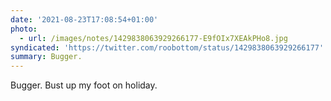```yaml
---
date: '2021-08-23T17:08:54+01:00'
photo:
  - url: /images/notes/1429838063929266177-E9fOIx7XEAkPHo8.jpg
syndicated: 'https://twitter.com/roobottom/status/1429838063929266177'
summary: Bugger.
---
```

Bugger. Bust up my foot on holiday. 
